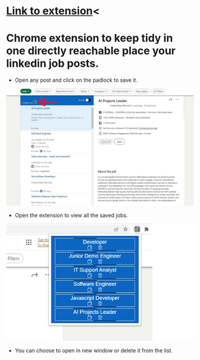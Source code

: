 # <a href="https://chrome.google.com/webstore/detail/jobs-saver/hfgoiloiogleeameljadaelidkcoieoh">Link to extension</a><
# Chrome extension to keep tidy in one directly reachable place your linkedin job posts. 
<ul>
<li>Open any post and click on the padlock to save it.</li>
</ul>
<p align="center">
  <img src="screenshots/screen1.jpg">
</p>

<ul>
<li>Open the extension to view all the saved jobs.</li>
</ul>
<p align="center">
  <img src="screenshots/screen2.jpg">
</p>
<ul>
<li>You can choose to open in new window or delete it from the list.</li>
</ul>

